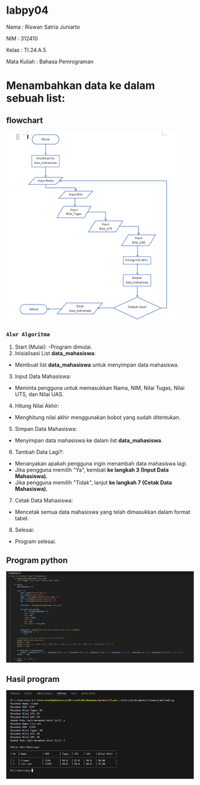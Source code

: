 # labpy04
Nama : Riswan Satria Juniarto <p>
NIM : 312410 <p>
Kelas : TI.24.A.5 <p>
Mata Kuliah : Bahasa Pemrograman <p>
# Menambahkan data ke dalam sebuah list:
## flowchart
![gambar 2](ss1.png)
### ```Alur Algoritma```
1. Start (Mulai):
-Program dimulai.
2. Inisialisasi List **data_mahasiswa**:
- Membuat list **data_mahasiswa** untuk menyimpan data mahasiswa.
3. Input Data Mahasiswa:
- Meminta pengguna untuk memasukkan Nama, NIM, Nilai Tugas, Nilai UTS, dan Nilai UAS.
4. Hitung Nilai Akhir:
- Menghitung nilai akhir menggunakan bobot yang sudah ditentukan.
5. Simpan Data Mahasiswa:
- Menyimpan data mahasiswa ke dalam list **data_mahasiswa**.
6. Tambah Data Lagi?:
- Menanyakan apakah pengguna ingin menambah data mahasiswa lagi.
- Jika pengguna memilih "Ya", kembali **ke langkah 3 (Input Data Mahasiswa).**
- Jika pengguna memilih "Tidak", lanjut **ke langkah 7 (Cetak Data Mahasiswa).**
7. Cetak Data Mahasiswa:
- Mencetak semua data mahasiswa yang telah dimasukkan dalam format tabel.
8. Selesai:
- Program selesai.
   
## Program python
![gambar 4](ss2.png)
## Hasil program
![gambar 5](ss3.png)

